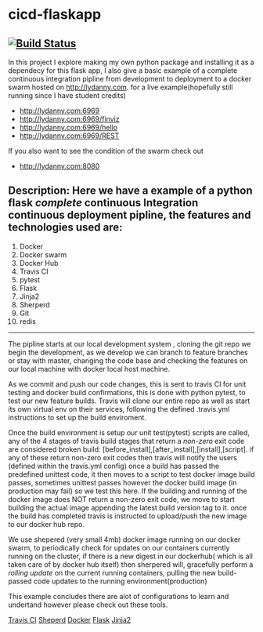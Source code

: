 # cicd-flaskapp
[![Build
Status](https://travis-ci.org/redklouds/cicd-flaskapp.svg?branch=master)](https://travis-ci.org/redklouds/cicd-flaskapp)
---
In this project I explore making my own python package and installing it as a
dependecy for this flask app, I also give a basic example of a complete
continuous integration pipline from development to deployment to a docker swarm
hosted on http://lydanny.com. for a live example(hopefully still running since I
have student credits)

* http://lydanny.com:6969
* http://lydanny.com:6969/finviz
* http://lydanny.com:6969/hello
* http://lydanny.com:6969/REST

If you also want to see the condition of the swarm check out

* http://lydanny.com:8080

Description: Here we have a example of a python flask *complete* continuous
Integration continuous deployment pipline, the features and technologies used
are:
---
1. Docker 
2. Docker swarm
3. Docker Hub
4. Travis CI
6. pytest
7. Flask
8. Jinja2
9. Sherperd 
10. Git
11. redis
---

The pipline starts at our local development system , cloning the git repo we
begin the development, as we develop we can branch to feature branches or stay
with master, changing the code base and checking the features on our local
machine with docker local host machine.

As we commit and push our code changes, this is sent to travis CI for unit
testing and docker build confirmations, this is done with python pytest, to test
our new feature builds. Travis will clone our entire repo as well as start its
own virtual env on their services, following the defined .travis.yml
instructions to set up the build enviroment. 

Once the build environment is setup our unit test(pytest) scripts are called,
any of the 4 stages of travis build stages that return a *non-zero* exit code
are considered broken build:
[before_install],[after_install],[install],[script]. if any of these return
non-zero exit codes then travis will notify the users (defined within the
travis.yml config)
once a build has passed the predefined unittest code, it then moves to a script
to test docker image build passes, sometimes unittest passes however the docker
build image (in production may fail) so we test this here. If the building and
running of the docker image does NOT return a non-zero exit code, we move to
start building the actual image appending the latest build version tag to it.
once the build has completed travis is instructed to upload/push the new image
to our docker hub repo.

We use shepered (very small 4mb) docker image running on our docker swarm, to
periodically check for updates on our containers currently running on the
cluster, if there is a new digest in our dockerhub( which is all taken care of
by docker hub itself) then sherpered will, gracefully perform a *rolling update*
on the current running containers, pulling the new build-passed code updates to
the running environment(production)

This example concludes there are alot of configurations to learn and undertand
however please check out these tools.

[Travis CI](https://travis-ci.org/)
[Sheperd](https://github.com/djmaze/shepherd)
[Docker](https://www.docker.com/)
[Flask](http://flask.pocoo.org/)
[Jinja2](http://jinja.pocoo.org/)
